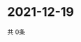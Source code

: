 # 2021-12-19
  共 0条

  <!-- BEGIN -->
  <!-- 最后更新时间Sun Dec 19 2021 19:02:42 GMT+0000 (Coordinated Universal Time) -->
  
  <!-- END -->
  
  